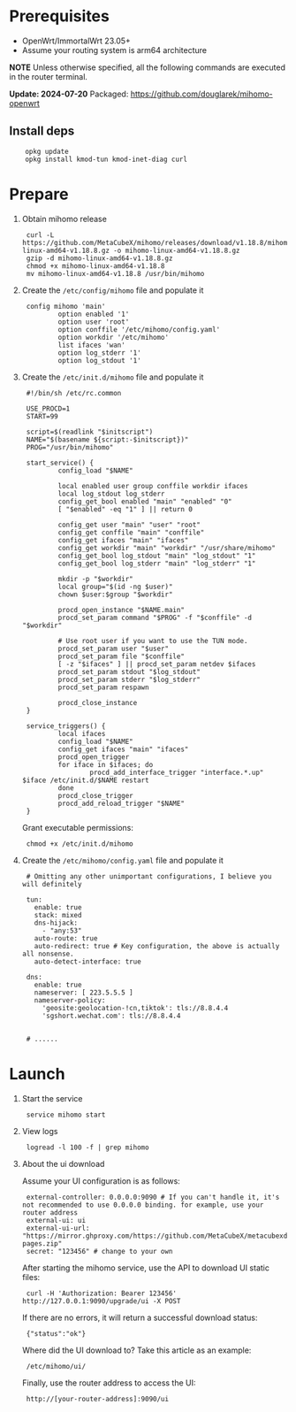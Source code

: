 # Prerequisites

* OpenWrt/ImmortalWrt 23.05+
* Assume your routing system is arm64 architecture

**NOTE** Unless otherwise specified, all the following commands are executed in the router terminal.

**Update: 2024-07-20** Packaged: https://github.com/douglarek/mihomo-openwrt

## Install deps

        opkg update
        opkg install kmod-tun kmod-inet-diag curl

# Prepare

1. Obtain mihomo release

        curl -L https://github.com/MetaCubeX/mihomo/releases/download/v1.18.8/mihomo-linux-amd64-v1.18.8.gz -o mihomo-linux-amd64-v1.18.8.gz
        gzip -d mihomo-linux-amd64-v1.18.8.gz
        chmod +x mihomo-linux-amd64-v1.18.8
        mv mihomo-linux-amd64-v1.18.8 /usr/bin/mihomo

2. Create the `/etc/config/mihomo` file and populate it

        config mihomo 'main'
                option enabled '1'
                option user 'root'
                option conffile '/etc/mihomo/config.yaml'
                option workdir '/etc/mihomo'
                list ifaces 'wan'
                option log_stderr '1'
                option log_stdout '1'

3. Create the `/etc/init.d/mihomo` file and populate it

        #!/bin/sh /etc/rc.common

        USE_PROCD=1
        START=99

        script=$(readlink "$initscript")
        NAME="$(basename ${script:-$initscript})"
        PROG="/usr/bin/mihomo"

        start_service() {
                config_load "$NAME"

                local enabled user group conffile workdir ifaces
                local log_stdout log_stderr
                config_get_bool enabled "main" "enabled" "0"
                [ "$enabled" -eq "1" ] || return 0

                config_get user "main" "user" "root"
                config_get conffile "main" "conffile"
                config_get ifaces "main" "ifaces"
                config_get workdir "main" "workdir" "/usr/share/mihomo"
                config_get_bool log_stdout "main" "log_stdout" "1"
                config_get_bool log_stderr "main" "log_stderr" "1"

                mkdir -p "$workdir"
                local group="$(id -ng $user)"
                chown $user:$group "$workdir"

                procd_open_instance "$NAME.main"
                procd_set_param command "$PROG" -f "$conffile" -d "$workdir"

                # Use root user if you want to use the TUN mode.
                procd_set_param user "$user"
                procd_set_param file "$conffile"
                [ -z "$ifaces" ] || procd_set_param netdev $ifaces
                procd_set_param stdout "$log_stdout"
                procd_set_param stderr "$log_stderr"
                procd_set_param respawn

                procd_close_instance
        }

        service_triggers() {
                local ifaces
                config_load "$NAME"
                config_get ifaces "main" "ifaces"
                procd_open_trigger
                for iface in $ifaces; do
                        procd_add_interface_trigger "interface.*.up" $iface /etc/init.d/$NAME restart
                done
                procd_close_trigger
                procd_add_reload_trigger "$NAME"
        }
      Grant executable permissions:
  
        chmod +x /etc/init.d/mihomo

4. Create the `/etc/mihomo/config.yaml` file and populate it

        # Omitting any other unimportant configurations, I believe you will definitely

        tun:
          enable: true
          stack: mixed
          dns-hijack:
            - "any:53"
          auto-route: true
          auto-redirect: true # Key configuration, the above is actually all nonsense.
          auto-detect-interface: true

        dns:
          enable: true
          nameserver: [ 223.5.5.5 ]
          nameserver-policy:
            'geosite:geolocation-!cn,tiktok': tls://8.8.4.4
            'sgshort.wechat.com': tls://8.8.4.4


        # ......


# Launch

1. Start the service

        service mihomo start

2. View logs

        logread -l 100 -f | grep mihomo

3. About the ui download

      Assume your UI configuration is as follows:


        external-controller: 0.0.0.0:9090 # If you can't handle it, it's not recommended to use 0.0.0.0 binding. for example, use your router address
        external-ui: ui
        external-ui-url: "https://mirror.ghproxy.com/https://github.com/MetaCubeX/metacubexd/archive/refs/heads/gh-pages.zip"
        secret: "123456" # change to your own


      After starting the mihomo service, use the API to download UI static files:

        curl -H 'Authorization: Bearer 123456' http://127.0.0.1:9090/upgrade/ui -X POST

      If there are no errors, it will return a successful download status:

        {"status":"ok"}

      Where did the UI download to? Take this article as an example:

        /etc/mihomo/ui/


      Finally, use the router address to access the UI:

        http://[your-router-address]:9090/ui

